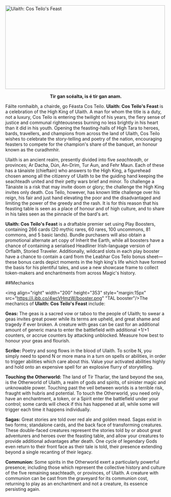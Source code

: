 <img src="https://grapplex.github.io/sets/TAL-files/logo.png" alt="Ulaith: Cos Teilo's Feast" width="500" height="262">

**<p style="text-align: center;">Tír gan scéalta, is é tír gan anam.</p>**

Fáilte romhaibh, a chairde, go Féasta Cos Teilo. **Ulaith: Cos Teilo's Feast** is a celebration of the High King of Ulaith. A man for whom the title is a duty, not a luxury, Cos Teilo is entering the twilight of his years, the fiery sense of justice and communal righteousness burning no less brightly in his heart than it did in his youth. Opening the feasting-halls of High Tara to heroes, bards, travellers, and champions from across the land of Ulaith, Cos Teilo wishes to celebrate the story-telling and poetry of the nation, encouraging feasters to compete for the champion's share of the banquet, an honour known as the curadhmhír.

Ulaith is an ancient realm, presently divided into five *seachteadh*, or provinces; Ar Dacha, Dún, An-Drim, Tur Aun, and Fehr Maun. Each of these has a tánaiste (chieftain) who answers to the High King, a figurehead chosen among all the citizenry of Ulaith to be the guiding hand keeping the seachteadh united and their petty wars brief and minor. To challenge a Tánaiste is a risk that may invite doom or glory; the challenge the High King invites only death. Cos Teilo, however, has known little challenge over his reign, his fair and just hand elevating the poor and the disadvantaged and limiting the power of the greedy and the rash. It is for this reason that his feasting table is seen as a place of honour and of high culture, and to share in his tales seen as the pinnacle of the bard's art.

**Ulaith: Cos Teilo's Feast** is a draftable premier set using Play Boosters, containing 266 cards (20 mythic rares, 60 rares, 100 uncommons, 81 commons, and 5 basic lands). Bundle purchasers will also obtain a promotional alternate art copy of Inherit the Earth, while all boosters have a chance of containing a serialised Headliner Irish-language version of Orflaith, Storied Traveler. Additionally, wildcard slots in each play booster have a chance to contain a card from the Leabhar Cos Teilo bonus sheet—these bonus cards depict moments in the high king's life which have formed the basis for his plentiful tales, and use a new showcase frame to collect token-makers and enchantments from across Magic's history.

##Mechanics

<img align="right" width="200" height="353" style="margin:15px" src="https://i.ibb.co/4wcVHmzW/booster.png" "TAL booster"/>The mechanics of **Ulaith: Cos Teilo's Feast** include:

**Geas:** The geas is a sacred vow or taboo to the people of Ulaith; to swear a geas invites great power while its terms are upheld, and great shame and tragedy if ever broken. A creature with geas can be cast for an additional amount of generic mana to enter the battlefield with additional +1/+1 counters, or accrue counters by attacking unblocked. Measure how best to honour your geas and flourish.

**Scribe:** Poetry and song flows in the blood of Ulaith. To scribe N, you simply need to spend N or more mana in a turn on spells or abilities, in order to trigger abilities which care about this. Value your activated abilities highly and hold onto an expensive spell for an explosive flurry of storytelling.

**Touching the Otherworld:** The land of Tír Tharlar, the land beyond the sea, is the Otherworld of Ulaith, a realm of gods and spirits, of sinister magic and unknowable power. Touching past the veil between worlds is a terrible risk, fraught with hubris and potential. To touch the Otherworld, you need only have an enchantment, a token, or a Spirit enter the battlefield under your control; some cards will check if this has happened at all, while some will trigger each time it happens individually.

**Sagas:** Great stories are told over red ale and golden mead. Sagas exist in two forms; standalone cards, and the back face of transforming creatures. These double-faced creatures represent the stories told by or about great adventurers and heroes over the feasting table, and allow your creatures to provide additional advantages after death. One cycle of legendary Gods even return to their front face as their tale is told, their presence extending beyond a single recanting of their legacy.

**Communion:** Some spirits in the Otherworld exert a particularly powerful presence; including those which represent the collective history and culture of the five remaining seachteadh, or provinces, of Ulaith. A creature with communion can be cast from the graveyard for its communion cost, returning to play as an enchantment and not a creature, its essence persisting again.